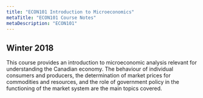 ```yaml
---
title: "ECON101 Introduction to Microeconomics"
metaTitle: "ECON101 Course Notes"
metaDescription: "ECON101"
---
```

 Winter 2018
---
This course provides an introduction to microeconomic analysis relevant for understanding the Canadian economy. The behaviour of individual consumers and producers, the determination of market prices for commodities and resources, and the role of government policy in the functioning of the market system are the main topics covered.